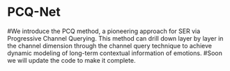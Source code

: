 # PCQ-Net
#We introduce the PCQ method, a pioneering approach for SER via Progressive Channel Querying. This method can drill down layer by layer in the channel dimension through the channel query technique to achieve dynamic modeling of long-term contextual information of emotions.
#Soon we will update the code to make it complete.
